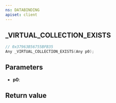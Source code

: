 ```yaml
---
ns: DATABINDING
apiset: client
---
```

## _VIRTUAL_COLLECTION_EXISTS

```c
// 0x37963B56755BFB35
Any _VIRTUAL_COLLECTION_EXISTS(Any p0);
```


## Parameters
* **p0**:

## Return value


